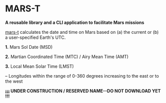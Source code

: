# MARS-T

**A reusable library and a CLI application to facilitate Mars missions**

[mars-t](https://github.com/piotrbajdek/mars-t) calculates the date and time on Mars based on (a) the current or (b) a user-specified Earth's UTC.

**1.** Mars Sol Date (MSD)

**2.** Martian Coordinated Time (MTC) / Airy Mean Time (AMT)

**3.** Local Mean Solar Time (LMST)

– Longitudes within the range of 0-360 degrees increasing to the east or to the west

**¡¡¡ UNDER CONSTRUCTION / RESERVED NAME--DO NOT DOWNLOAD YET !!!**
